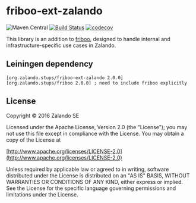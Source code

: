 # friboo-ext-zalando

![Maven Central](https://img.shields.io/maven-central/v/org.zalando.stups/friboo-ext-zalando.svg)
[![Build Status](https://travis-ci.org/zalando-incubator/friboo-ext-zalando.svg?branch=master)](https://travis-ci.org/zalando-incubator/friboo-ext-zalando)
[![codecov](https://codecov.io/gh/zalando-incubator/friboo-ext-zalandp/branch/master/graph/badge.svg)](https://codecov.io/gh/zalando-incubator/friboo-ext-zalando)

This library is an addition to [friboo](https://github.com/zalando/friboo), designed to handle internal and infrastructure-specific use cases in Zalando.

## Leiningen dependency

    [org.zalando.stups/friboo-ext-zalando 2.0.0]
    [org.zalando.stups/friboo 2.0.0] ; need to include friboo explicitly

## License

Copyright © 2016 Zalando SE

Licensed under the Apache License, Version 2.0 (the "License");
you may not use this file except in compliance with the License.
You may obtain a copy of the License at

   [http://www.apache.org/licenses/LICENSE-2.0](http://www.apache.org/licenses/LICENSE-2.0)

Unless required by applicable law or agreed to in writing, software
distributed under the License is distributed on an "AS IS" BASIS,
WITHOUT WARRANTIES OR CONDITIONS OF ANY KIND, either express or implied.
See the License for the specific language governing permissions and
limitations under the License.
